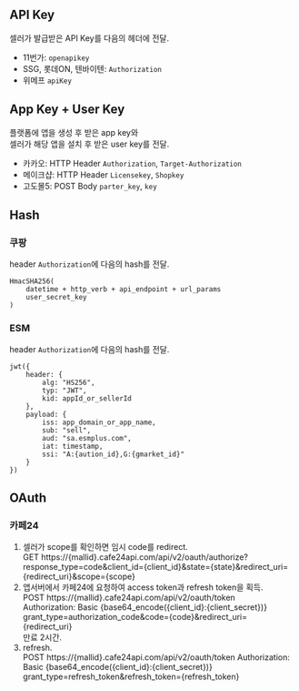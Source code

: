 ## API Key

셀러가 발급받은 API Key를 다음의 헤더에 전달.
- 11번가: `openapikey`
- SSG, 롯데ON, 텐바이텐: `Authorization`
- 위메프 `apiKey`

## App Key + User Key

플랫폼에 앱을 생성 후 받은 app key와  
셀러가 해당 앱을 설치 후 받은 user key를 전달.
- 카카오: HTTP Header `Authorization`, `Target-Authorization` 
- 메이크샵: HTTP Header `Licensekey`, `Shopkey`
- 고도몰5: POST Body `parter_key`, `key`


## Hash

### 쿠팡
header `Authorization`에 다음의 hash를 전달.
```
HmacSHA256(
    datetime + http_verb + api_endpoint + url_params
    user_secret_key
)
```

### ESM
header `Authorization`에 다음의 hash를 전달.
```
jwt({
    header: {
        alg: "HS256",
        typ: "JWT",
        kid: appId_or_sellerId
    },
    payload: {
        iss: app_domain_or_app_name,
        sub: "sell",
        aud: "sa.esmplus.com",
        iat: timestamp,
        ssi: "A:{aution_id},G:{gmarket_id}"
    }
})
```





## OAuth

### 카페24
1. 셀러가 scope를 확인하면 임시 code를 redirect.  
GET https://{mallid}.cafe24api.com/api/v2/oauth/authorize?response_type=code&client_id={client_id}&state={state}&redirect_uri={redirect_uri}&scope={scope}
1. 앱서버에서 카페24에 요청하여 access token과 refresh token을 획득.  
POST https://{mallid}.cafe24api.com/api/v2/oauth/token  
Authorization: Basic {base64_encode({client_id}:{client_secret})}  
grant_type=authorization_code&code={code}&redirect_uri={redirect_uri}  
만료 2시간.
1. refresh.  
POST https://{mallid}.cafe24api.com/api/v2/oauth/token
Authorization: Basic {base64_encode({client_id}:{client_secret})}
grant_type=refresh_token&refresh_token={refresh_token}



